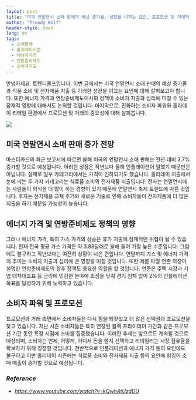 ```yaml
---
layout: post
title: "미국 연말연시 소매 판매의 예상 증가율, 성장을 이끄는 요인, 프로모션 및 거래의 중요성"
author: "Trendy Wolf"
header-style: text
lang: en
tags:
  - 소매판매
  - 홀리데이시즌
  - 에너지가격
  - 연방준비제도
  - 소비자지출
---
```


안녕하세요. 트렌디울프입니다. 이번 글에서는 미국 연말연시 소매 판매의 예상 증가율과 식품 소비 및 전자제품 지출 등 이러한 성장을 이끄는 요인에 대해 살펴보고자 합니다. 또한 에너지 가격과 연방준비제도이사회 정책이 소비자 지출과 심리에 미칠 수 있는 잠재적 영향에 대해서도 논의할 것입니다. 마지막으로, 진화하는 소비자 파워와 홀리데이 리테일 환경에서 프로모션 및 거래의 중요성에 대해 살펴봅니다.

<img
    src="https://i.ytimg.com/vi/kQwhAtUzdDU/hqdefault.jpg"
/>


## 미국 연말연시 소매 판매 증가 전망
마스터카드의 최근 보고서에 따르면 올해 미국의 연말연시 소매 판매는 전년 대비 3.7% 증가할 것으로 예상됩니다. 이러한 성장은 작년보다 올해 인플레이션이 덜했기 때문만은 아닙니다. 실제로 일부 카테고리에서는 가격이 인하되기도 했습니다. 홀리데이 지출에서 눈에 띄는 두 가지 카테고리는 식료품 소비와 전자제품 지출입니다. 전자는 연말연시에는 사람들이 외식을 더 많이 하는 경향이 있기 때문에 연말연시 축제 트렌드에 따른 것입니다. 후자는 전자제품 교체 주기와 새로운 기술로 인해 소비자들이 전자제품에 더 많은 지출을 하기 때문일 가능성이 높습니다.

## 에너지 가격 및 연방준비제도 정책의 영향
그러나 에너지 가격, 특히 가스 가격의 상승은 휴가 지출에 잠재적인 위협이 될 수 있습니다. 현재 전국 평균 가스 가격은 약 3.88달러로 올해 들어 가장 높은 수준입니다. 그럼에도 불구하고 작년보다는 여전히 상황이 나은 편입니다. 연말까지 가스 및 에너지 가격의 추이는 소비자 지출과 심리에 큰 영향을 미칠 것입니다. 또한 제롬 파월 연준 의장이 설명한 연방준비제도의 향후 정책도 중요한 역할을 할 것입니다. 연준은 주택 시장과 기업 대차대조표 등 금리에 민감한 분야에 초점을 맞춰 경기 침체 없이 2%의 인플레이션 목표를 달성하기 위해 노력하고 있습니다.

## 소비자 파워 및 프로모션
프로모션과 거래 측면에서 소비자들은 다시 힘을 되찾았고 더 많은 선택권과 프로모션을 찾고 있습니다. 지난 시즌 소비자들은 특히 연장된 블랙 프라이데이 기간과 같은 프로모션 기간 동안 특정 시점에 소비를 집중했습니다. 이러한 추세는 앞으로도 계속될 것으로 예상되며, 소비자는 언제, 어떻게, 어디서 돈을 쓸지 선택하고 리테일러는 시장 점유율을 확보하기 위해 경쟁할 것입니다. 전반적으로 인플레이션과 에너지 가격 등의 요인에도 불구하고 이번 홀리데이 시즌에는 식료품 소비와 전자제품 지출 등의 요인에 힘입어 소매 매출이 증가할 것으로 예상됩니다.


### _Reference_
- _https://www.youtube.com/watch?v=kQwhAtUzdDU_

